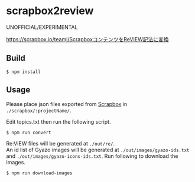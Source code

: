 # scrapbox2review

UNOFFICIAL/EXPERIMENTAL

https://scrapbox.io/teamj/ScrapboxコンテンツをReVIEW記法に変換

## Build
```
$ npm install
```

## Usage
Please place json files exported from [Scrapbox](https://scrapbox.io/product) in `./scrapbox/:projectName/`.

Edit topics.txt then run the following script.
```
$ npm run convert
```

Re:VIEW files will be generated at `./out/re/`.<br>
An id list of Gyazo images will be generated at `./out/images/gyazo-ids.txt` and `./out/images/gyazo-icons-ids.txt`.
Run following to download the images.
```
$ npm run download-images
```
